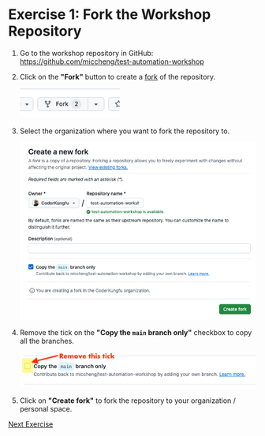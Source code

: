 # Exercise 1: Fork the Workshop Repository

1. Go to the workshop repository in GitHub: <https://github.com/miccheng/test-automation-workshop>
2. Click on the **"Fork"** button to create a [fork](https://docs.github.com/en/pull-requests/collaborating-with-pull-requests/working-with-forks/fork-a-repo) of the repository.

   ![Fork button](../images/fork_button.png)

3. Select the organization where you want to fork the repository to.

   ![Fork form](../images/fork_form.png)

4. Remove the tick on the **"Copy the `main` branch only"** checkbox to copy all the branches.

   ![Fork form](../images/form_all_branches.png)

5. Click on **"Create fork"** to fork the repository to your organization / personal space.

[Next Exercise](./exercise2.md)
